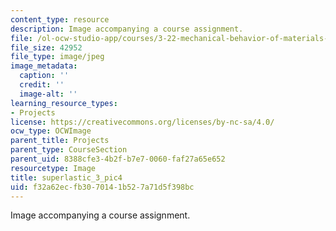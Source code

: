 ```yaml
---
content_type: resource
description: Image accompanying a course assignment.
file: /ol-ocw-studio-app/courses/3-22-mechanical-behavior-of-materials-spring-2008/f32a62ecfb3070141b527a71d5f398bc_superlastic_3_pic4.jpg
file_size: 42952
file_type: image/jpeg
image_metadata:
  caption: ''
  credit: ''
  image-alt: ''
learning_resource_types:
- Projects
license: https://creativecommons.org/licenses/by-nc-sa/4.0/
ocw_type: OCWImage
parent_title: Projects
parent_type: CourseSection
parent_uid: 8388cfe3-4b2f-b7e7-0060-faf27a65e652
resourcetype: Image
title: superlastic_3_pic4
uid: f32a62ec-fb30-7014-1b52-7a71d5f398bc
---
```

Image accompanying a course assignment.